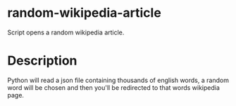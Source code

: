 # random-wikipedia-article
Script opens a random wikipedia article.

# Description
Python will read a json file containing thousands of english words, a random word will be chosen and then you'll be redirected to that words wikipedia page. 
